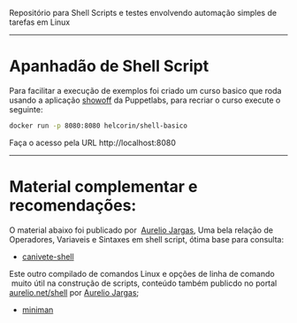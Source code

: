 Repositório para Shell Scripts e testes envolvendo automação simples de tarefas em Linux

---

# Apanhadão de Shell Script

Para facilitar a execução de exemplos foi criado um curso basico que roda usando a aplicação [showoff](https://github.com/puppetlabs/showoff) da Puppetlabs, para recriar o curso execute o seguinte:

```sh
docker run -p 8080:8080 helcorin/shell-basico
```

Faça o acesso pela URL http://localhost:8080

---

# Material complementar e recomendações:

O material abaixo foi publicado por  [Aurelio Jargas](https://www.linkedin.com/in/aureliojargas/), Uma bela relação de  Operadores, Variaveis e Sintaxes em shell script, ótima base para consulta:

* [canivete-shell](http://aurelio.net/shell/canivete/pdf/canivete-shell.pdf) 

Este outro compilado de comandos Linux e opções de linha de comando  muito útil na construção de scripts, conteúdo também publicdo no portal [aurelio.net/shell](http://aurelio.net/shell/) por [Aurelio Jargas](https://www.linkedin.com/in/aureliojargas/);

* [miniman](http://aurelio.net/shell/miniman/pdf/miniman.pdf) 


